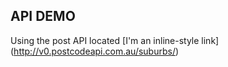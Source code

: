 ## API DEMOUsing  the post API located[I'm an inline-style link] (http://v0.postcodeapi.com.au/suburbs/)